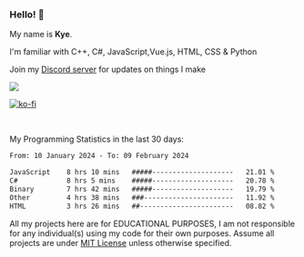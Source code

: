 ### Hello! 👋
My name is **Kye**.

I'm familiar with C++, C#, JavaScript,Vue.js, HTML, CSS & Python

Join my [Discord server](https://discord.gg/wjWwSgm7Ra) for updates on things I make

<a href="https://discord.gg/wjWwSgm7Ra"><img src="https://discord.com/api/guilds/1104598508020957244/widget.png?style=banner2"></a>

[![ko-fi](https://ko-fi.com/img/githubbutton_sm.svg)](https://ko-fi.com/Y8Y4D37MY)

<br>

My Programming Statistics in the last 30 days:
<!--START_SECTION:waka-->

```txt
From: 10 January 2024 - To: 09 February 2024

JavaScript    8 hrs 10 mins   #####--------------------   21.01 %
C#            8 hrs 5 mins    #####--------------------   20.78 %
Binary        7 hrs 42 mins   #####--------------------   19.79 %
Other         4 hrs 38 mins   ###----------------------   11.92 %
HTML          3 hrs 26 mins   ##-----------------------   08.82 %
```

<!--END_SECTION:waka-->

All my projects here are for EDUCATIONAL PURPOSES, I am not responsible for any individual(s) using my code for their own purposes. Assume all projects are under [MIT License](https://opensource.org/licenses/MIT) unless otherwise specified.
